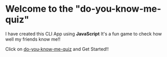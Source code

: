 # Welcome to the "do-you-know-me-quiz"

 I have created this CLI App using **JavaScript**
 It's a fun game to check how well my friends know me!!

 Click on [do-you-know-me-quiz](https://replit.com/@BushraNazish/quiz-doYouKnowMe-app?embed=1&output=1) and Get Started!!
